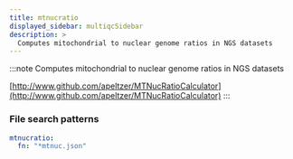 ```yaml
---
title: mtnucratio
displayed_sidebar: multiqcSidebar
description: >
  Computes mitochondrial to nuclear genome ratios in NGS datasets
---
```


<!--
~~~~~ DO NOT EDIT ~~~~~
This file is autogenerated from the MultiQC module python docstring.
Do not edit the markdown, it will be overwritten.

File path for the source of this content: multiqc/modules/mtnucratio/mtnucratio.py
~~~~~~~~~~~~~~~~~~~~~~~
-->

:::note
Computes mitochondrial to nuclear genome ratios in NGS datasets

[http://www.github.com/apeltzer/MTNucRatioCalculator](http://www.github.com/apeltzer/MTNucRatioCalculator)
:::

### File search patterns

```yaml
mtnucratio:
  fn: "*mtnuc.json"
```
